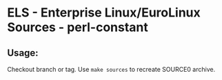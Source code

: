 # ELS - Enterprise Linux/EuroLinux Sources - perl-constant
 
## Usage:
  Checkout branch or tag. Use `make sources` to recreate  SOURCE0 archive.
